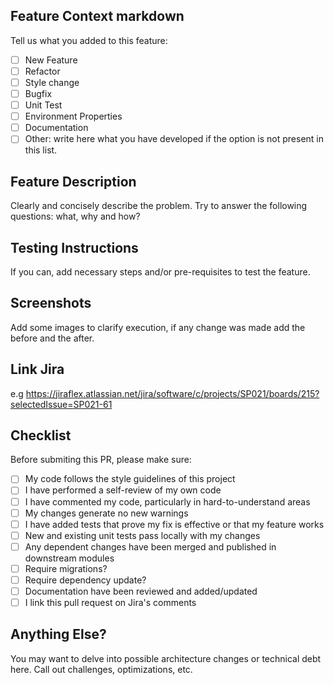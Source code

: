 
## Feature Context markdown

Tell us what you added to this feature:

- [ ] New Feature
- [ ] Refactor
- [ ] Style change
- [ ] Bugfix
- [ ] Unit Test
- [ ] Environment Properties
- [ ] Documentation
- [ ] Other: write here what you have developed if the option is not present in this list.

## Feature Description

Clearly and concisely describe the problem. Try to answer the following questions: what, why and
how?

## Testing Instructions

If you can, add necessary steps and/or pre-requisites to test the feature.

## Screenshots

Add some images to clarify execution, if any change was made add the before and the after.

## Link Jira

e.g https://jiraflex.atlassian.net/jira/software/c/projects/SP021/boards/215?selectedIssue=SP021-61

## Checklist

Before submiting this PR, please make sure:


- [ ] My code follows the style guidelines of this project
- [ ] I have performed a self-review of my own code
- [ ] I have commented my code, particularly in hard-to-understand areas
- [ ] My changes generate no new warnings
- [ ] I have added tests that prove my fix is effective or that my feature works
- [ ] New and existing unit tests pass locally with my changes
- [ ] Any dependent changes have been merged and published in downstream modules
- [ ] Require migrations?
- [ ] Require dependency update?
- [ ] Documentation have been reviewed and added/updated
- [ ] I link this pull request on Jira's comments

## Anything Else?

You may want to delve into possible architecture changes or technical debt here. Call out
challenges, optimizations, etc.
